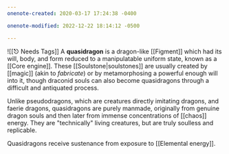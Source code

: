 ```yaml
---
onenote-created: 2020-03-17 17:24:38 -0400

onenote-modified: 2022-12-22 18:14:12 -0500

---
```

![[⎋ Needs Tags]]
A **quasidragon** is a dragon-like [[Figment]] which had its will, body, and form reduced to a manipulatable uniform state, known as a [[Core engine]]. These [[Soulstone|soulstones]] are usually created by [[magic]] (akin to *fabricate*) or by metamorphosing a powerful enough will into it, though draconid souls can also become quasidragons through a difficult and antiquated process.

Unlike pseudodragons, which are creatures directly imitating dragons, and faerie dragons, quasidragons are purely manmade, originally from genuine dragon souls and then later from immense concentrations of [[chaos]] energy. They are "technically" living creatures, but are truly soulless and replicable. 

Quasidragons receive sustenance from exposure to [[Elemental energy]].

